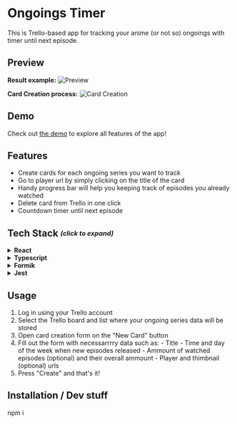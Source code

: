  # Ongoings Timer
This is Trello-based app for tracking your anime (or not so) ongoings with timer until next episode.

## Preview


**Result example:**
![Preview](https://github.com/stinger222/ongoings-timer/assets/39219491/a25edcbd-165e-44b4-a506-b7bf8458f08c)

**Card Creation process:**
![Card Creation](https://github.com/stinger222/ongoings-timer/assets/39219491/1f9e3a89-0700-4c9c-9e29-9dc2e6f3d2de)


## Demo
Check out [the demo](https://stinger222.github.io/ongoings-timer) to explore all features of the app!

## Features
  - Create cards for each ongoing series you want to track
  - Go to player url by simply clicking on the title of the card
  - Handy progress bar will help you keeping track of episodes you already watched 
  - Delete card from Trello in one click
  - Countdown timer until next episode

## Tech Stack <i><sub><sup>(click to expand)</sup></sub></i>
 <details>
   <summary><b>React</b></summary>
    
   1. 1
   2. 2
   3. 3
</details>

 <details>
   <summary><b>Typescript</b></summary>
    
   1. 1
   2. 2
   3. 3
</details>

 <details>
   <summary><b>Formik</b></summary>
    
   1. 1
   2. 2
   3. 3
</details>

 <details>
   <summary><b>Jest</b></summary>
    
   1. 1
   2. 2
   3. 3
</details>

## Usage
  1. Log in using your Trello account
  2. Select the Trello board and list where your ongoing series data will be stored
  3. Open card creation form  on the "New Card" button
  4. Fill out the form with necessarrrry data such as: 
    - Title
    - Time and day of the week when new episodes released
    - Ammount of watched episodes (optional) and their overall ammount
    - Player and thimbnail (optional) urls 
  5. Press "Create" and that's it!

## Installation / Dev stuff
npm i
